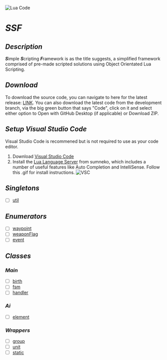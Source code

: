 ![Lua Code](https://github.com/Wizxrd/SSF/actions/workflows/luaCI.yml/badge.svg)
# ***SSF***

## ***Description***
***S***imple  ***S***cripting ***F***ramework is as the title suggests, a simplified framework comprised of pre-made scripted solutions using Object Orientated Lua Scripting.

## ***Download***
To download the source code, you can navigate to here for the latest release: [LINK](). You can also download the latest code from the development branch, via the big green button that says "Code", click on it and select either option to Open with GitHub Desktop (if applicable) or Download ZIP.

## ***Setup Visual Studio Code***
Visual Studio Code is recommened but is not required to use as your code editor.
1) Download [Visual Studio Code](https://code.visualstudio.com/download)
2) Install the [Lua Language Server](https://github.com/sumneko/lua-language-server) from sumneko, which includes a number of useful features like Auto Completion and IntelliSense. Follow this .gif for install instructions.
![VSC](https://github.com/sumneko/vscode-lua/raw/master/images//Install%20In%20VSCode.gif)

## ***Singletons***
- [ ] [util](./singletons/util/README.md)

## ***Enumerators***
- [ ] [waypoint](./enumerators/waypoint/README.md)
- [ ] [weaponFlag](./enumerators/weaponFlag/README.md)
- [ ] [event](./enumerators/event/README.md)

## ***Classes***
### ***Main***
- [ ] [birth](./classes/main/birth/README.md)
- [ ] [fsm](./classes/main/fsm/README.md)
- [ ] [handler](./classes/main/handler/README.md)

### ***Ai***
- [ ] [element](./classes/ai/element/README.md)

### ***Wrappers***
- [ ] [group](./classes/wrappers/group/README.md)
- [ ] [unit](./classes/wrappers/unit/README.md)
- [ ] [static](./classes/wrappers/static/README.md)
